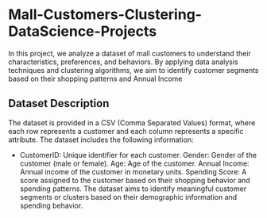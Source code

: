 # Mall-Customers-Clustering-DataScience-Projects
In this project, we analyze a dataset of mall customers to understand their characteristics, preferences, and behaviors. By applying data analysis techniques and clustering algorithms, we aim to identify customer segments based on their shopping patterns and Annual Income
## Dataset Description
The dataset is provided in a CSV (Comma Separated Values) format, where each row represents a customer and each column represents a specific attribute. The dataset includes the following information:
+ CustomerID: Unique identifier for each customer.
Gender: Gender of the customer (male or female).
Age: Age of the customer.
Annual Income: Annual income of the customer in monetary units.
Spending Score: A score assigned to the customer based on their shopping behavior and spending patterns.
The dataset aims to identify meaningful customer segments or clusters based on their demographic information and spending behavior.
